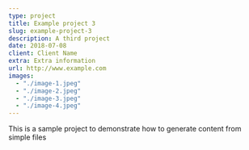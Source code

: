 ```yaml
---
type: project
title: Example project 3
slug: example-project-3
description: A third project
date: 2018-07-08
client: Client Name
extra: Extra information
url: http://www.example.com
images:
  - "./image-1.jpeg"
  - "./image-2.jpeg"
  - "./image-3.jpeg"
  - "./image-4.jpeg"
---
```


This is a sample project to demonstrate how to generate content from simple files
